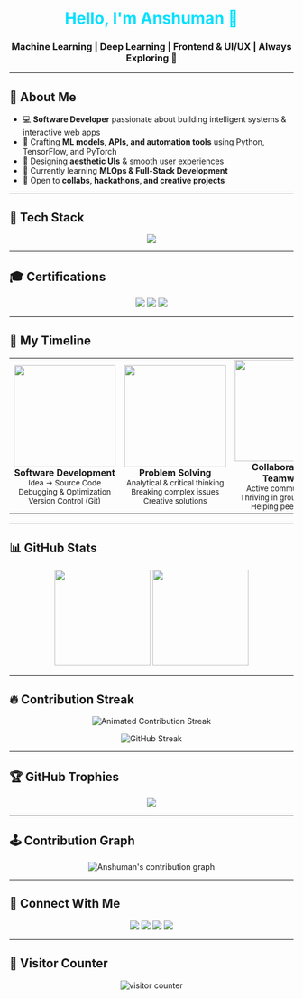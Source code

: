<!-- HEADER -->
<div align="center">
  <h1 style="color:#00E0FF;">Hello, I'm Anshuman 👋</h1>
  <h3>Machine Learning | Deep Learning | Frontend & UI/UX | Always Exploring 🚀</h3>
</div>

---

## 🧠 About Me
- 💻 **Software Developer** passionate about building intelligent systems & interactive web apps  
- 🤖 Crafting **ML models, APIs, and automation tools** using Python, TensorFlow, and PyTorch  
- 🎨 Designing **aesthetic UIs** & smooth user experiences  
- 🌱 Currently learning **MLOps & Full-Stack Development**  
- 🤝 Open to **collabs, hackathons, and creative projects**

---

## 🧰 Tech Stack
<p align="center">
  <img src="https://skillicons.dev/icons?i=python,tensorflow,pytorch,sklearn,opencv,jupyter,react,figma,git,github,vscode" />
</p>

---

## 🎓 Certifications
<p align="center">
  <img src="https://img.shields.io/badge/HackerRank-Software%20Engineer%20Intern-brightgreen?style=for-the-badge&logo=hackerrank&logoColor=white" />
  <img src="https://img.shields.io/badge/FreeCodeCamp-Certified-green?style=for-the-badge&logo=freecodecamp&logoColor=white" />
  <img src="https://img.shields.io/badge/Postman-API%20Certified-orange?style=for-the-badge&logo=postman&logoColor=white" />
</p>

---

## 🧩 My Timeline
<table>
  <tr>
    <td align="center" width="33%">
      <img src="https://media.giphy.com/media/coxQHKASG60HrHtvkt/giphy.gif" width="180px"/><br/>
      <b>Software Development</b><br/>
      <sub>Idea → Source Code</sub><br/>
      <sub>Debugging & Optimization</sub><br/>
      <sub>Version Control (Git)</sub>
    </td>
    <td align="center" width="33%">
      <img src="https://media.giphy.com/media/LHZyixOnHwDDy/giphy.gif" width="180px"/><br/>
      <b>Problem Solving</b><br/>
      <sub>Analytical & critical thinking</sub><br/>
      <sub>Breaking complex issues</sub><br/>
      <sub>Creative solutions</sub>
    </td>
    <td align="center" width="33%">
      <img src="https://media.giphy.com/media/fXbYdE0gMka6A/giphy.gif" width="180px"/><br/>
      <b>Collaboration & Teamwork</b><br/>
      <sub>Active communication</sub><br/>
      <sub>Thriving in group projects</sub><br/>
      <sub>Helping peers grow</sub>
    </td>
  </tr>
</table>

---

## 📊 GitHub Stats
<p align="center">
  <img src="https://github-readme-stats.vercel.app/api?username=Scorpy-ansh&show_icons=true&theme=tokyonight&hide_border=true&rank_icon=github&include_all_commits=true&count_private=true&v=2" height="170"/>
  <img src="https://github-readme-stats.vercel.app/api/top-langs/?username=Scorpy-ansh&layout=compact&theme=tokyonight&hide_border=true&v=2" height="170"/>
</p>

---

## 🔥 Contribution Streak
<!-- Animated streak badge (if workflow added) -->
<p align="center">
  <img src="assets/streak.gif?v=3" alt="Animated Contribution Streak"/>
</p>

<!-- fallback card if GIF not generated yet -->
<p align="center">
  <img src="https://nirzak-streak-stats.vercel.app/?user=Scorpy-ansh&theme=tokyonight&hide_border=true&date_format=j%20M%5B%20Y%5D&v=3" alt="GitHub Streak"/>
</p>

---

## 🏆 GitHub Trophies
<p align="center">
  <img src="https://github-profile-trophy.vercel.app/?username=Scorpy-ansh&theme=tokyonight&no-frame=true&no-bg=true&margin-w=10&margin-h=10&v=3" />
</p>

---

## 🕹️ Contribution Graph
<p align="center">
  <img src="https://github-readme-activity-graph.vercel.app/graph?username=Scorpy-ansh&bg_color=000000&color=00FFFF&line=ff00ff&point=ffffff&area=true&hide_border=true&v=3" alt="Anshuman's contribution graph" />
</p>

---

## 🤝 Connect With Me
<p align="center">
  <a href="https://linkedin.com/in/Scorpy-ansh"><img src="https://img.shields.io/badge/LinkedIn-0078D4?style=for-the-badge&logo=linkedin&logoColor=white" /></a>
  <a href="mailto:belindapendry659@hotmail.com"><img src="https://img.shields.io/badge/Email-D14836?style=for-the-badge&logo=gmail&logoColor=white" /></a>
  <a href="https://github.com/Scorpy-ansh"><img src="https://img.shields.io/badge/GitHub-171515?style=for-the-badge&logo=github&logoColor=white" /></a>
  <a href="https://dribbble.com"><img src="https://img.shields.io/badge/Dribbble-EA4C89?style=for-the-badge&logo=dribbble&logoColor=white" /></a>
</p>

---

## 👀 Visitor Counter
<p align="center">
  <img src="https://moe-counter.glitch.me/get/@Scorpy-ansh?theme=rule34" alt="visitor counter" />
</p>
